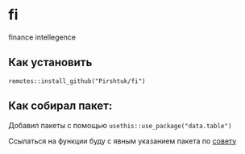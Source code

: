 # fi

finance intellegence

## Как установить

`remotes::install_github("Pirshtuk/fi")`

## Как собирал пакет:

Добавил пакеты с помощью `usethis::use_package("data.table")`

Ссылаться на функции буду с явным указанием пакета по [совету](https://r-pkgs.org/description.html#dependencies)
